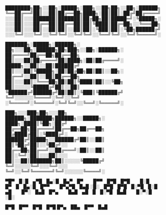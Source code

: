 ████████╗██╗░░██╗░█████╗░███╗░░██╗██╗░░██╗░██████╗
╚══██╔══╝██║░░██║██╔══██╗████╗░██║██║░██╔╝██╔════╝
░░░██║░░░███████║███████║██╔██╗██║█████═╝░╚█████╗░
░░░██║░░░██╔══██║██╔══██║██║╚████║██╔═██╗░░╚═══██╗
░░░██║░░░██║░░██║██║░░██║██║░╚███║██║░╚██╗██████╔╝ 
░░░╚═╝░░░╚═╝░░╚═╝╚═╝░░╚═╝╚═╝░░╚══╝╚═╝░░╚═╝╚═════╝░

███████╗░█████╗░██████╗░  ██╗░░░██╗░██████╗██╗███╗░░██╗░██████╗░
██╔════╝██╔══██╗██╔══██╗  ██║░░░██║██╔════╝██║████╗░██║██╔════╝░
█████╗░░██║░░██║██████╔╝  ██║░░░██║╚█████╗░██║██╔██╗██║██║░░██╗░
██╔══╝░░██║░░██║██╔══██╗  ██║░░░██║░╚═══██╗██║██║╚████║██║░░╚██╗
██║░░░░░╚█████╔╝██║░░██║  ╚██████╔╝██████╔╝██║██║░╚███║╚██████╔╝
╚═╝░░░░░░╚════╝░╚═╝░░╚═╝  ░╚═════╝░╚═════╝░╚═╝╚═╝░░╚══╝░╚═════╝░

███╗░░░███╗██╗░░░██╗  ██████╗░███████╗██████╗░░█████╗░
████╗░████║╚██╗░██╔╝  ██╔══██╗██╔════╝██╔══██╗██╔══██╗
██╔████╔██║░╚████╔╝░  ██████╔╝█████╗░░██████╔╝██║░░██║
██║╚██╔╝██║░░╚██╔╝░░  ██╔══██╗██╔══╝░░██╔═══╝░██║░░██║
██║░╚═╝░██║░░░██║░░░  ██║░░██║███████╗██║░░░░░╚█████╔╝
╚═╝░░░░░╚═╝░░░╚═╝░░░  ╚═╝░░╚═╝╚══════╝╚═╝░░░░░░╚════╝░

▀█▀ █░█ ▄▀█ █▄░█ █▄▀ █▀   █▀▀ █▀█ █▀█   █░█ █▀ █ █▄░█ █▀▀   █▀▄▀█ █▄█
░█░ █▀█ █▀█ █░▀█ █░█ ▄█   █▀░ █▄█ █▀▄   █▄█ ▄█ █ █░▀█ █▄█   █░▀░█ ░█░

█▀█ █▀▀ █▀█ █▀█
█▀▄ ██▄ █▀▀ █▄█
